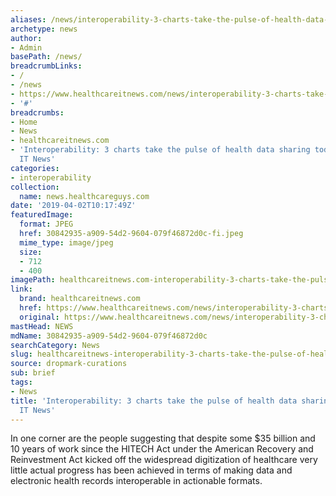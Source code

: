 ```yaml
---
aliases: /news/interoperability-3-charts-take-the-pulse-of-health-data-sharing-today-healthcare-it-news
archetype: news
author:
- Admin
basePath: /news/
breadcrumbLinks:
- /
- /news
- https://www.healthcareitnews.com/news/interoperability-3-charts-take-pulse-health-data-sharing-today
- '#'
breadcrumbs:
- Home
- News
- healthcareitnews.com
- 'Interoperability: 3 charts take the pulse of health data sharing today | Healthcare
  IT News'
categories:
- interoperability
collection:
  name: news.healthcareguys.com
date: '2019-04-02T10:17:49Z'
featuredImage:
  format: JPEG
  href: 30842935-a909-54d2-9604-079f46872d0c-fi.jpeg
  mime_type: image/jpeg
  size:
  - 712
  - 400
imagePath: healthcareitnews.com-interoperability-3-charts-take-the-pulse-of-health-data-sharing-today-healthcare-it-news
link:
  brand: healthcareitnews.com
  href: https://www.healthcareitnews.com/news/interoperability-3-charts-take-pulse-health-data-sharing-today
  original: https://www.healthcareitnews.com/news/interoperability-3-charts-take-pulse-health-data-sharing-today
mastHead: NEWS
mdName: 30842935-a909-54d2-9604-079f46872d0c
searchCategory: News
slug: healthcareitnews-interoperability-3-charts-take-the-pulse-of-health-data-sharing-today-healthcare-it-news
source: dropmark-curations
sub: brief
tags:
- News
title: 'Interoperability: 3 charts take the pulse of health data sharing today | Healthcare
  IT News'
---
```


In one corner are the people suggesting that despite some $35 billion and 10 years of work since the HITECH Act under the American Recovery and Reinvestment Act kicked off the widespread digitization of healthcare very little actual progress has been achieved in terms of making data and electronic health records interoperable in actionable formats.